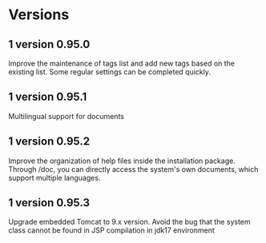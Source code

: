 

# Versions



## 1 version 0.95.0

Improve the maintenance of tags list and add new tags based on the existing list. Some regular settings can be completed quickly.




## 1 version 0.95.1
Multilingual support for documents




## 1 version 0.95.2
Improve the organization of help files inside the installation package. Through /doc, you can directly access the system's own documents, which support multiple languages.




## 1 version 0.95.3
Upgrade embedded Tomcat to 9.x version. Avoid the bug that the system class cannot be found in JSP compilation in jdk17 environment


